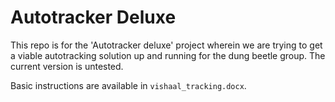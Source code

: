 # Autotracker Deluxe

This repo is for the 'Autotracker deluxe' project wherein we are
trying to get a viable autotracking solution up and running for the
dung beetle group. The current version is untested.

Basic instructions are available in `vishaal_tracking.docx`.

